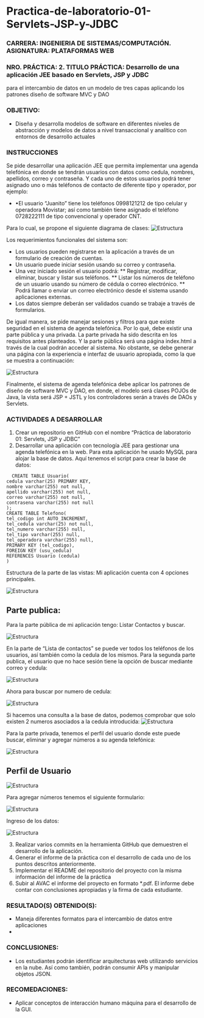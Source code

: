 # Practica-de-laboratorio-01-Servlets-JSP-y-JDBC
### **CARRERA:** INGENIERIA DE SISTEMAS/COMPUTACIÓN. **ASIGNATURA:** PLATAFORMAS WEB
### **NRO. PRÁCTICA:** 2. **TITULO PRÁCTICA:**  Desarrollo de una aplicación JEE basado en Servlets, JSP y JDBC
para el intercambio de datos en un modelo de tres capas aplicando los patrones diseño
de software MVC y DAO
### **OBJETIVO**:
   * Diseña y desarrolla modelos de software en diferentes niveles de abstracción y modelos de datos a nivel
     transaccional y analítico con entornos de desarrollo actuales 

  ### INSTRUCCIONES
  Se pide desarrollar una aplicación JEE que permita implementar una agenda
  telefónica en donde se tendrán usuarios con datos como cedula, nombres,
  apellidos, correo y contraseña. Y cada uno de estos usuarios podrá tener
  asignado uno o más teléfonos de contacto de diferente tipo y operador, por
  ejemplo:
  
  * •El usuario “Juanito” tiene los teléfonos 0998121212 de tipo celular y operadora Movistar; así como también tiene asignado el teléfono 0728222111 de tipo convencional y operador CNT.
  
  Para lo cual, se propone el siguiente diagrama de clases:
  ![Estructura](https://github.com/aReinoso007/Practica-de-laboratorio-01-Servlets-JSP-y-JDBC/blob/master/diagramas.png)


Los requerimientos funcionales del sistema son:
* 	Los usuarios pueden registrarse en la aplicación a través de un formulario de creación de cuentas.
* Un usuario puede iniciar sesión usando su correo y contraseña.
* Una vez iniciado sesión el usuario podrá:
  ** Registrar, modificar, eliminar, buscar y listar sus teléfonos.
  ** Listar los números de teléfono de un usuario usando su número de cédula o correo electrónico.
  ** Podrá llamar o enviar un correo electrónico desde el sistema usando aplicaciones externas.
 * Los datos siempre deberán ser validados cuando se trabaje a través de formularios.
 
De igual manera, se pide manejar sesiones y filtros para que existe seguridad en el sistema de agenda telefónica. Por lo qué, debe existir una parte pública y una privada. La parte privada ha sido descrita en los requisitos antes planteados. Y la parte pública será una página index.html a través de la cual podrán acceder al sistema. No obstante, se debe generar una página con la experiencia e interfaz de usuario apropiada, como la que se muestra a continuación:

![Estructura](https://github.com/aReinoso007/Practica-de-laboratorio-01-Servlets-JSP-y-JDBC/blob/master/estructura.png)


Finalmente, el sistema de agenda telefónica debe aplicar los patrones de diseño de software MVC y DAO, en donde, el modelo será clases POJOs de Java, la vista será JSP + JSTL y los controladores serán a través de DAOs y Servlets.

###  ACTIVIDADES A DESARROLLAR
1. Crear un repositorio en GitHub con el nombre “Práctica de laboratorio 01: Servlets, JSP y JDBC”
2. Desarrollar una aplicación con tecnología JEE para gestionar una agenda telefónica en la web.
  Para esta aplicación he usado MySQL para alojar la base de datos.
  Aquí tenemos el script para crear la base de datos:
  ```
    CREATE TABLE Usuario(
cedula varchar(25) PRIMARY KEY,
nombre varchar(255) not null,
apellido varchar(255) not null,
correo varchar(255) not null,
contrasena varchar(255) not null
);
CREATE TABLE Telefono(
tel_codigo int AUTO_INCREMENT,
tel_cedula varchar(25) not null,
tel_numero varchar(255) null,
tel_tipo varchar(255) null,
tel_operadora varchar(255) null,
PRIMARY KEY (tel_codigo),
FOREIGN KEY (usu_cedula)
REFERENCES Usuario (cedula)
)

  ```
  Estructura de la parte de las vistas:
  Mi aplicación cuenta con 4 opciones principales.
  
  ![Estructura](https://github.com/aReinoso007/Practica-de-laboratorio-01-Servlets-JSP-y-JDBC/blob/master/1.png)
  
  ## Parte publica:
  Para la parte pública de mi aplicación tengo: Listar Contactos y buscar. 
  
  ![Estructura](https://github.com/aReinoso007/Practica-de-laboratorio-01-Servlets-JSP-y-JDBC/blob/master/2.png)
  
  
  En la parte de “Lista de contactos” se puede ver todos los teléfonos de los usuarios, así también como la
  cedula de los mismos.
  Para la segunda parte publica, el usuario que no hace sesión tiene la opción de buscar mediante correo y
  cedula:
  
  
   ![Estructura](https://github.com/aReinoso007/Practica-de-laboratorio-01-Servlets-JSP-y-JDBC/blob/master/3.png)
   
   Ahora para buscar por numero de cedula:
   
   ![Estructura](https://github.com/aReinoso007/Practica-de-laboratorio-01-Servlets-JSP-y-JDBC/blob/master/4.png)
   
   
   Si hacemos una consulta a la base de datos, podemos comprobar que solo existen 2 numeros asociados a la
  cedula introducida:
  ![Estructura](https://github.com/aReinoso007/Practica-de-laboratorio-01-Servlets-JSP-y-JDBC/blob/master/5.png)
   
   Para la parte privada, tenemos el perfil del usuario donde este puede buscar, eliminar y agregar números a su
  agenda telefónica:
   
   ![Estructura](https://github.com/aReinoso007/Practica-de-laboratorio-01-Servlets-JSP-y-JDBC/blob/master/6.png)
   
   ## Perfil de Usuario
   
   ![Estructura](https://github.com/aReinoso007/Practica-de-laboratorio-01-Servlets-JSP-y-JDBC/blob/master/7.png)
   
   
   Para agregar números tenemos el siguiente formulario:
   
   ![Estructura](https://github.com/aReinoso007/Practica-de-laboratorio-01-Servlets-JSP-y-JDBC/blob/master/8.png)
   
   Ingreso de los datos:
   
   ![Estructura](https://github.com/aReinoso007/Practica-de-laboratorio-01-Servlets-JSP-y-JDBC/blob/master/9.png)
   
3.  Realizar varios commits en la herramienta GitHub que demuestren el desarrollo de la aplicación.
4. Generar el informe de la práctica con el desarrollo de cada uno de los puntos descritos anteriormente.
5. Implementar el README del repositorio del proyecto con la misma información del informe de la práctica
6. Subir al AVAC el informe del proyecto en formato *.pdf. El informe debe contar con conclusiones apropiadas
y la firma de cada estudiante. 


 ### RESULTADO(S) OBTENIDO(S):
  * Maneja diferentes formatos para el intercambio de datos entre aplicaciones
  * 
 ### CONCLUSIONES:
  * Los estudiantes podrán identificar arquitecturas web utilizando servicios en la nube. Así como también,
    podrán consumir APIs y manipular objetos JSON.
 ### RECOMEDACIONES:
  * Aplicar conceptos de interacción humano máquina para el desarrollo de la GUI.
